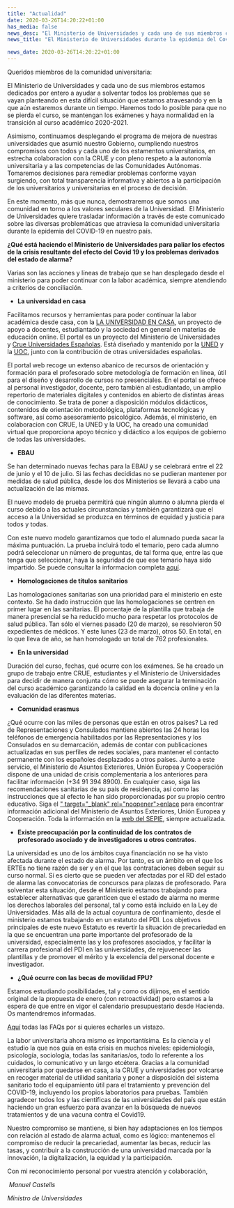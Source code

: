 ```yaml
---
title: "Actualidad"
date: 2020-03-26T14:20:22+01:00
has_media: false
news_desc: "El Ministerio de Universidades y cada uno de sus miembros estamos dedicados por entero a ayudar a solventar todos los problemas que se vayan planteando en esta difícil situación que estamos atravesando y en la que aún estaremos durante un tiempo. Haremos todo lo posible para que no se pierda el curso, se mantengan los exámenes y haya normalidad en la transición al curso académico 2020-2021."
news_title: "El Ministerio de Universidades durante la epidemia del Covid-19"

news_date: 2020-03-26T14:20:22+01:00
---
```

<p>Queridos miembros de la comunidad universitaria:</p>
<p>El Ministerio de Universidades y cada uno de sus miembros estamos dedicados por entero a ayudar a solventar todos los problemas que se vayan planteando en esta dif&iacute;cil situaci&oacute;n que estamos atravesando y en la que a&uacute;n estaremos durante un tiempo. Haremos todo lo posible para que no se pierda el curso, se mantengan los ex&aacute;menes y haya normalidad en la transici&oacute;n al curso acad&eacute;mico 2020-2021.</p>
<p>Asimismo, continuamos desplegando el programa de mejora de nuestras universidades que asumi&oacute; nuestro Gobierno, cumpliendo nuestros compromisos con todos y cada uno de los estamentos universitarios, en estrecha colaboracion con la CRUE y con pleno respeto a la autonom&iacute;a universitaria y a las competencias de las Comunidades Aut&oacute;nomas. Tomaremos decisiones para remediar problemas conforme vayan surgiendo, con total transparencia informativa y abiertos a la participaci&oacute;n de los universitarios y universitarias en el proceso de decisi&oacute;n.</p>
<p>En este momento, m&aacute;s que nunca, demostraremos que somos una comunidad en torno a los valores seculares de la Universidad. &nbsp;El Ministerio de Universidades quiere trasladar informaci&oacute;n a trav&eacute;s de este comunicado sobre las diversas problem&aacute;ticas que atraviesa la comunidad universitaria durante la epidemia del COVID-19 en nuestro pa&iacute;s.</p>
<p><b>&iquest;Qu&eacute; est&aacute; haciendo el Ministerio de Universidades para paliar los efectos de la crisis resultante del efecto del Covid 19 y los problemas derivados del estado de alarma?</b></p>
<p>Varias son las acciones y l&iacute;neas de trabajo que se han desplegado desde el ministerio para poder continuar con la labor acad&eacute;mica, siempre atendiendo a criterios de conciliaci&oacute;n.</p>
<ul>
<li><b>La universidad en casa</b></li>
</ul>
<p>Facilitamos recursos y herramientas para poder continuar la labor acad&eacute;mica desde casa, con la<span>&nbsp;</span><a title="Ir a 'la Universidad en casa', en ventana nueva" href="https://www.uned.es/universidad/inicio/uned_uoc_solidaria.html" target="_blank" rel="noopener">LA UNIVERSIDAD EN CASA</a>, un proyecto de apoyo a docentes, estudiantado y la sociedad en general en materias de educaci&oacute;n online. El portal es un proyecto del Ministerio de Universidades y<span>&nbsp;</span><a title="Ir a 'Crue Universidades Espa&ntilde;olas', en ventana nueva" href="http://www.crue.org/SitePages/Inicio.aspx" target="_blank" rel="noopener">Crue Universidades Espa&ntilde;olas</a>. Est&aacute; dise&ntilde;ado y mantenido por la<span>&nbsp;</span><a title="Ir a 'UNED', en ventana nueva&quot;" href="https://www.uned.es/universidad/inicio/uned_uoc_solidaria.html" target="_blank" rel="noopener">UNED</a><span>&nbsp;</span>y la<span>&nbsp;</span><a title="&quot;Ir a 'UOC', en ventana nueva" href="https://www.uoc.edu/portal/es/index.html" target="_blank" rel="noopener">UOC</a>, junto con la contribuci&oacute;n de otras universidades espa&ntilde;olas.</p>
<p>El portal web recoge un extenso abanico de recursos de orientaci&oacute;n y formaci&oacute;n para el profesorado sobre metodolog&iacute;a de formaci&oacute;n en l&iacute;nea, &uacute;til para el dise&ntilde;o y desarrollo de cursos no presenciales. En el portal se ofrece al personal investigador, docente, pero tambi&eacute;n al estudiantado, un amplio repertorio de materiales digitales y contenidos en abierto de distintas &aacute;reas de conocimiento. Se trata de poner a disposici&oacute;n m&oacute;dulos did&aacute;cticos, contenidos de orientaci&oacute;n metodol&oacute;gica, plataformas tecnol&oacute;gicas y software, as&iacute; como asesoramiento psicol&oacute;gico. Adem&aacute;s, el ministerio, en colaboracion con CRUE, la UNED y la UOC, ha creado una comunidad virtual que proporciona apoyo t&eacute;cnico y did&aacute;ctico a los equipos de gobierno de todas las universidades.</p>
<ul>
<li><b>EBAU</b></li>
</ul>
<p>Se han determinado nuevas fechas para la EBAU y se celebrar&aacute; entre el 22 de junio y el 10 de julio. Si las fechas decididas no se pudieran mantener por medidas de salud p&uacute;blica, desde los dos Ministerios se llevar&aacute; a cabo una actualizaci&oacute;n de las mismas.</p>
<p>El nuevo modelo de prueba permitir&aacute; que ning&uacute;n alumno o alumna pierda el curso debido a las actuales circunstancias y tambi&eacute;n garantizar&aacute; que el acceso a la Universidad se produzca en t&eacute;rminos de equidad y justicia para todos y todas.</p>
<p>Con este nuevo modelo garantizamos que todo el alumnado pueda sacar la m&aacute;xima puntuaci&oacute;n. La prueba incluir&aacute; todo el temario, pero cada alumno podr&aacute; seleccionar un n&uacute;mero de preguntas, de tal forma que, entre las que tenga que seleccionar, haya la seguridad de que ese temario haya sido impartido. Se puede consultar la informacion completa<span>&nbsp;</span><a title="http://www.ciencia.gob.es/portal/site/MICINN/menuitem.edc7f2029a2be27d7010721001432ea0/?vgnextoid=e30cb91c29111710VgnVCM1000001d04140aRCRD&amp;vgnextchannel=7cfa38c5ad6c4610VgnVCM1000001d04140aRCRD" href="http://www.ciencia.gob.es/portal/site/MICINN/menuitem.edc7f2029a2be27d7010721001432ea0/?vgnextoid=e30cb91c29111710VgnVCM1000001d04140aRCRD&amp;vgnextchannel=7cfa38c5ad6c4610VgnVCM1000001d04140aRCRD">aqu&iacute;</a>.</p>
<ul>
<li><b>Homologaciones de t&iacute;tulos sanitarios</b></li>
</ul>
<p>Las homologaciones sanitarias son una prioridad para el ministerio en este contexto. Se ha dado instrucci&oacute;n que las homologaciones se centren en primer lugar en las sanitarias. El porcentaje de la plantilla que trabaja de manera presencial se ha reducido mucho para respetar los protocolos de salud p&uacute;blica. Tan s&oacute;lo el viernes pasado (20 de marzo), se resolvieron 50 expedientes de m&eacute;dicos. Y este lunes (23 de marzo), otros 50. En total, en lo que lleva de a&ntilde;o, se han homologado un total de 762 profesionales.</p>
<ul>
<li><b>En la universidad</b></li>
</ul>
<p>Duraci&oacute;n del curso, fechas, qu&eacute; ocurre con los ex&aacute;menes. Se ha creado un grupo de trabajo entre CRUE, estudiantes y el Ministerio de Universidades para decidir de manera conjunta c&oacute;mo se puede asegurar la terminaci&oacute;n del curso acad&eacute;mico garantizando la calidad en la docencia online y en la evaluaci&oacute;n de las diferentes materias.</p>
<ul>
<li><b>Comunidad erasmus</b></li>
</ul>
<p>&iquest;Qu&eacute; ocurre con las miles de personas que est&aacute;n en otros pa&iacute;ses? La red de Representaciones y Consulados mantiene abiertos las 24 horas los tel&eacute;fonos de emergencia habilitados por las Representaciones y los Consulados en su demarcaci&oacute;n, adem&aacute;s de contar con publicaciones actualizadas en sus perfiles de redes sociales, para mantener el contacto permanente con los espa&ntilde;oles desplazados a otros pa&iacute;ses. Junto a este servicio, el Ministerio de Asuntos Exteriores, Uni&oacute;n Europea y Cooperaci&oacute;n dispone de una unidad de crisis complementaria a los anteriores para facilitar informaci&oacute;n (+34 91 394 8900). En cualquier caso, siga las recomendaciones sanitarias de su pa&iacute;s de residencia, as&iacute; como las instrucciones que al efecto le han sido proporcionadas por su propio centro educativo. Siga el<span>&nbsp;</span><a title="Ir a 'Ministerio de Asuntos Exteriores', en ventana nueva" href="http://www.exteriores.gob.es/Portal/es/SalaDePrensa/ElMinisterioInforma/Documents/2020_03_19_FAQS%20CORONAVIRUS%20.</a><i class="fas fa-external-link-alt"></i>" target="_blank" rel="noopener">enlace</a><span>&nbsp;</span>para encontrar informaci&oacute;n adicional del Ministerio de Asuntos Exteriores, Uni&oacute;n Europea y Cooperaci&oacute;n. Toda la informaci&oacute;n en la<span>&nbsp;</span><a title="Ir a 'web de SEPIE', en ventana nueva" href="http://www.sepie.es/coronavirus.html" target="_blank" rel="noopener">web del SEPIE</a>, siempre actualizada.</p>
<ul>
<li><b>Existe preocupaci&oacute;n por la continuidad de los contratos de profesorado asociado y de investigadores u otros contratos</b>.</b></li>
</ul>
<p>La universidad es uno de los &aacute;mbitos cuya financiaci&oacute;n no se ha visto afectada durante el estado de alarma. Por tanto, es un &aacute;mbito en el que los ERTEs no tiene raz&oacute;n de ser y en el que las contrataciones deben seguir su curso normal. S&iacute; es cierto que se pueden ver afectadas por el RD del estado de alarma las convocatorias de concursos para plazas de profesorado. Para solventar esta situaci&oacute;n, desde el Ministerio estamos trabajando para establecer alternativas que garanticen que el estado de alarma no merme los derechos laborales del personal, tal y como est&aacute; incluido en la Ley de Universidades. M&aacute;s all&aacute; de la actual coyuntura de confinamiento, desde el ministerio estamos trabajando en un estatuto del PDI. Los objetivos principales de este nuevo Estatuto es revertir la situaci&oacute;n de precariedad en la que se encuentran una parte importante del profesorado de la universidad, especialmente las y los profesores asociados, y facilitar la carrera profesional del PDI en las universidades, de rejuvenecer las plantillas y de promover el m&eacute;rito y la excelencia del personal docente e investigador.</p>
<ul>
<li><b>&iquest;Qu&eacute; ocurre con las becas de movilidad FPU?</b></li>
</ul>
<p>Estamos estudiando posibilidades, tal y como os dijimos, en el sentido original de la propuesta de enero (con retroactividad) pero estamos a la espera de que entre en vigor el calendario presupuestario desde Hacienda. Os mantendremos informadas.</p>
<p><a title="Faqs" href="http://www.ciencia.gob.es/portal/site/MICINN/menuitem.8ce192e94ba842bea3bc811001432ea0/?vgnextoid=90a7653022801710VgnVCM1000001d04140aRCRD&amp;vgnextchannel=ace15fbb878f0710VgnVCM1000001d04140aRCRD">Aqu&iacute;</a><span>&nbsp;</span>todas las FAQs por si quieres echarles un vistazo.</p>
<p>La labor universitaria ahora mismo es important&iacute;sima. Es la ciencia y el estudio la que nos gu&iacute;a en esta crisis en muchos niveles: epidemiolog&iacute;a, psicolog&iacute;a, sociolog&iacute;a, todas las sanitarias/os, todo lo referente a los cuidados, lo comunicativo y un largo etc&eacute;tera. Gracias a la comunidad universitaria por quedarse en casa, a la CRUE y universidades por volcarse en recoger material de utilidad sanitaria y poner a disposici&oacute;n del sistema sanitario todo el equipamiento &uacute;til para el tratamiento y prevenci&oacute;n del COVID-19, incluyendo los propios laboratorios para pruebas. Tambi&eacute;n agradecer todos los y las cient&iacute;ficas de las universidades del pa&iacute;s que est&aacute;n haciendo un gran esfuerzo para avanzar en la b&uacute;squeda de nuevos tratamientos y de una vacuna contra el Covid19.</p>
<p>Nuestro compromiso se mantiene, si bien hay adaptaciones en los tiempos con relaci&oacute;n al estado de alarma actual, como es l&oacute;gico: mantenemos el compromiso de reducir la precariedad, aumentar las becas, reducir las tasas, y contribuir a la construcci&oacute;n de una universidad marcada por la innovaci&oacute;n, la digitalizaci&oacute;n, la equidad y la participaci&oacute;n.</p>
<p>Con mi reconocimiento personal por vuestra atenci&oacute;n y colaboraci&oacute;n,</p>
<p>&nbsp;<em>Manuel Castells</em></p>
<p><em>Ministro de Universidades</em></p>
